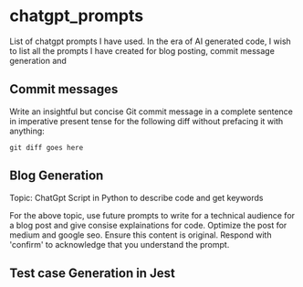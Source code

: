 # chatgpt_prompts
List of chatgpt prompts I have used. In the era of AI generated code, I wish to list all the prompts I have created for blog posting, commit message generation and 


## Commit messages

Write an insightful but concise Git commit message in a complete sentence in imperative present tense for the following diff without prefacing it with anything:

`
git diff goes here
`


##  Blog Generation

Topic: ChatGpt Script in Python to describe code and get keywords

For the above topic, use future prompts to write for a technical audience for a blog post and give consise explainations for code. Optimize the post for medium and google seo. Ensure this content is original. Respond with 'confirm' to acknowledge that you understand the prompt.

## Test case Generation in Jest
